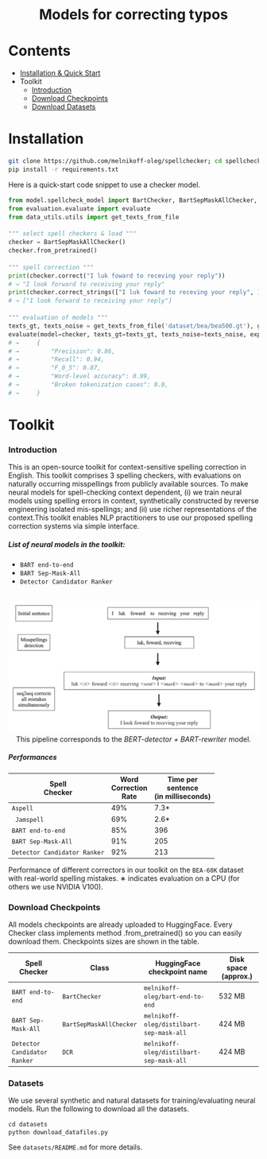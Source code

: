 <h1 align="center">
<p>Models for correcting typos
</h1>

# Contents

- [Installation & Quick Start](#Installation)
- Toolkit
    - [Introduction](#Introduction)
    - [Download Checkpoints](#Download-Checkpoints)
    - [Download Datasets](#Datasets)
# Installation

```bash
git clone https://github.com/melnikoff-oleg/spellchecker; cd spellchecker
pip install -r requirements.txt
```

Here is a quick-start code snippet to use a checker model.

```python
from model.spellcheck_model import BartChecker, BartSepMaskAllChecker, DCR
from evaluation.evaluate import evaluate
from data_utils.utils import get_texts_from_file

""" select spell checkers & load """
checker = BartSepMaskAllChecker()
checker.from_pretrained()

""" spell correction """
print(checker.correct("I luk foward to receving your reply"))
# → "I look forward to receiving your reply"
print(checker.correct_strings(["I luk foward to receving your reply", ]))
# → ["I look forward to receiving your reply"]

""" evaluation of models """
texts_gt, texts_noise = get_texts_from_file('dataset/bea/bea500.gt'), get_texts_from_file('dataset/bea/bea500.noise')
evaluate(model=checker, texts_gt=texts_gt, texts_noise=texts_noise, exp_save_dir='experiments/bart-sep-mask-all/')
# →     {
# →         "Precision": 0.86,
# →         "Recall": 0.94,
# →         "F_0_5": 0.87,
# →         "Word-level accuracy": 0.99,
# →         "Broken tokenization cases": 0.0,
# →     }
```

# Toolkit

### Introduction

This is an open-source toolkit for context-sensitive spelling correction in English. This toolkit comprises 3
spelling checkers, with evaluations on naturally occurring misspellings from publicly available sources. To
make neural models for spell-checking context dependent, (i) we train neural models using spelling errors in context,
synthetically constructed by reverse engineering isolated mis-spellings; and  (ii) use richer representations of the
context.This toolkit enables NLP practitioners to use our proposed spelling correction systems via
simple interface.


##### List of neural models in the toolkit:

- ```BART end-to-end```
- ```BART Sep-Mask-All```
- ```Detector Candidator Ranker```

<p align="center">
    <br>
    <img src="https://github.com/melnikoff-oleg/jb-spellchecker/blob/main/images/bart-sep-mask-all.png?raw=true" width="800"/>
    <br>
    This pipeline corresponds to the <i>BERT-detector + BART-rewriter</i> model.
<p>

##### Performances

| Spell<br>Checker    | Word<br>Correction <br>Rate | Time per<br>sentence <br>(in milliseconds) |
|-------------------------------------|-----------------------|--------------------------------------|
| ```Aspell```                        | 49%                  | 7.3*                                 |
| ``` Jamspell```                     | 69%                | 2.6*                                 |
| ```BART end-to-end```                      | 85%                  | 396                                  |
| ```BART Sep-Mask-All```                       | 91%                  | 205                                  |
| ```Detector Candidator Ranker```                   | 92%                  | 213                                  |

Performance of different correctors in our toolkit on the  ```BEA-60K```  dataset with real-world spelling
mistakes. ∗ indicates evaluation on a CPU (for others we use NVIDIA V100).

### Download Checkpoints

All models checkpoints are already uploaded to HuggingFace. Every Checker class implements method .from_pretrained() so you can easily download them.
Checkpoints sizes are shown in the table.

| Spell Checker                       | Class               | HuggingFace checkpoint name             | Disk space (approx.) |
|-------------------------------------|---------------------|-----------------------------|----------------------|
| ```BART end-to-end```                      | `BartChecker`    | `melnikoff-oleg/bart-end-to-end`    | 532 MB               |
| ```BART Sep-Mask-All```                       | `BartSepMaskAllChecker`     | `melnikoff-oleg/distilbart-sep-mask-all`       | 424 MB               |
| ```Detector Candidator Ranker```                   | `DCR` | `melnikoff-oleg/distilbart-sep-mask-all`   | 424 MB               |



### Datasets

We use several synthetic and natural datasets for training/evaluating neural models. Run the following to download all the datasets.

```
cd datasets
python download_datafiles.py
```

See ```datasets/README.md``` for more details.
